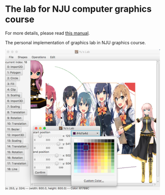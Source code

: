# The lab for NJU computer graphics course

For more details, please read [this manual](./manual.pdf).

The personal implementation of graphics lab in NJU graphics course.

![effects](src/resources/1.png)

